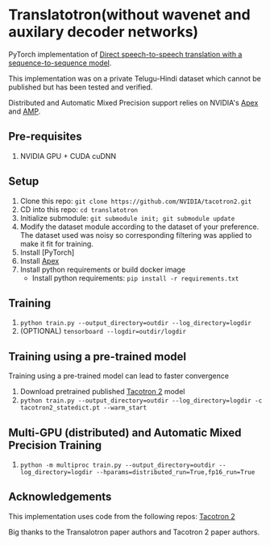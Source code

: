 # Translatotron(without wavenet and auxilary decoder networks)

PyTorch implementation of [Direct speech-to-speech translation with a sequence-to-sequence model](https://arxiv.org/abs/1904.06037). 

This implementation was on a private Telugu-Hindi dataset which cannot be published but has been tested and verified.

Distributed and Automatic Mixed Precision support relies on NVIDIA's [Apex] and [AMP].

## Pre-requisites
1. NVIDIA GPU + CUDA cuDNN

## Setup
1. Clone this repo: `git clone https://github.com/NVIDIA/tacotron2.git`
2. CD into this repo: `cd translatotron`
3. Initialize submodule: `git submodule init; git submodule update`
4. Modify the dataset module according to the dataset of your preference. The dataset used was noisy so corresponding filtering was applied to make it fit for training. 
5. Install [PyTorch]
6. Install [Apex]
7. Install python requirements or build docker image 
    - Install python requirements: `pip install -r requirements.txt`

## Training
1. `python train.py --output_directory=outdir --log_directory=logdir`
2. (OPTIONAL) `tensorboard --logdir=outdir/logdir`

## Training using a pre-trained model
Training using a pre-trained model can lead to faster convergence  

1. Download pretrained published [Tacotron 2](https://drive.google.com/file/d/1c5ZTuT7J08wLUoVZ2KkUs_VdZuJ86ZqA/view) model
2. `python train.py --output_directory=outdir --log_directory=logdir -c tacotron2_statedict.pt --warm_start`

## Multi-GPU (distributed) and Automatic Mixed Precision Training
1. `python -m multiproc train.py --output_directory=outdir --log_directory=logdir --hparams=distributed_run=True,fp16_run=True`


## Acknowledgements
This implementation uses code from the following repos: [Tacotron 2](https://github.com/NVIDIA/tacotron2)

Big thanks to the Transalotron paper authors and Tacotron 2 paper authors.

[Tacotron 2]: https://drive.google.com/file/d/1c5ZTuT7J08wLUoVZ2KkUs_VdZuJ86ZqA/view?usp=sharing
[pytorch 1.0]: https://github.com/pytorch/pytorch#installation
[Apex]: https://github.com/nvidia/apex
[AMP]: https://github.com/NVIDIA/apex/tree/master/apex/amp
